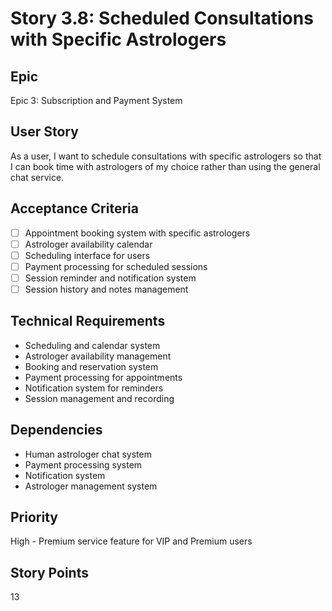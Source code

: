 # Story 3.8: Scheduled Consultations with Specific Astrologers

## Epic
Epic 3: Subscription and Payment System

## User Story
As a user, I want to schedule consultations with specific astrologers so that I can book time with astrologers of my choice rather than using the general chat service.

## Acceptance Criteria
- [ ] Appointment booking system with specific astrologers
- [ ] Astrologer availability calendar
- [ ] Scheduling interface for users
- [ ] Payment processing for scheduled sessions
- [ ] Session reminder and notification system
- [ ] Session history and notes management

## Technical Requirements
- Scheduling and calendar system
- Astrologer availability management
- Booking and reservation system
- Payment processing for appointments
- Notification system for reminders
- Session management and recording

## Dependencies
- Human astrologer chat system
- Payment processing system
- Notification system
- Astrologer management system

## Priority
High - Premium service feature for VIP and Premium users

## Story Points
13